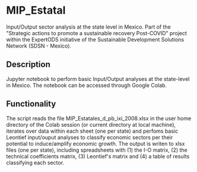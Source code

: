 # MIP_Estatal
Input/Output sector analysis at the state level in Mexico. Part of the "Strategic actions to promote a sustainable recovery Post-COVID" project within the ExpertODS initiative of the Sustainable Development Solutions Network (SDSN - Mexico).

## Description
Jupyter notebook to perform basic Input/Output analyses at the state-level in Mexico. The notebook can be accessed through Google Colab.

## Functionality
The script reads the file MIP_Estatales_d_pb_ixi_2008.xlsx in the user home directory of the Colab session (or current directory at local machine), iterates over data within each sheet (one per state) and perfoms basic Leontief input/ouput analyses to classify economic sectors per their potential to induce/amplify economic growth. The output is writen to xlsx files (one per state), including spreadsheets with (1) the I-O matrix, (2) the technical coefficients matrix, (3) Leontief's matrix and (4) a table of results classifying each sector.
